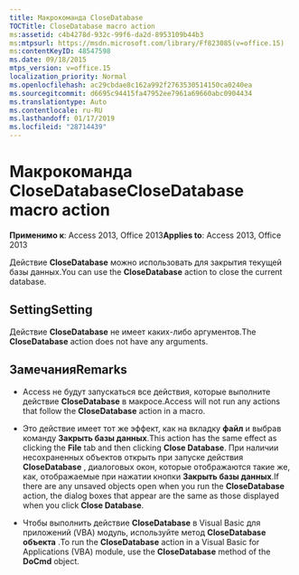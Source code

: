 ```yaml
---
title: Макрокоманда CloseDatabase
TOCTitle: CloseDatabase macro action
ms:assetid: c4b4278d-932c-99f6-da2d-8953109b44b3
ms:mtpsurl: https://msdn.microsoft.com/library/Ff823085(v=office.15)
ms:contentKeyID: 48547598
ms.date: 09/18/2015
mtps_version: v=office.15
localization_priority: Normal
ms.openlocfilehash: ac29cbdae8c162a992f2763530514150ca0240ea
ms.sourcegitcommit: d6695c94415fa47952ee7961a69660abc0904434
ms.translationtype: Auto
ms.contentlocale: ru-RU
ms.lasthandoff: 01/17/2019
ms.locfileid: "28714439"
---
```

# <a name="closedatabase-macro-action"></a><span data-ttu-id="a7133-102">Макрокоманда CloseDatabase</span><span class="sxs-lookup"><span data-stu-id="a7133-102">CloseDatabase macro action</span></span>


<span data-ttu-id="a7133-103">**Применимо к**: Access 2013, Office 2013</span><span class="sxs-lookup"><span data-stu-id="a7133-103">**Applies to**: Access 2013, Office 2013</span></span>

<span data-ttu-id="a7133-104">Действие **CloseDatabase** можно использовать для закрытия текущей базы данных.</span><span class="sxs-lookup"><span data-stu-id="a7133-104">You can use the **CloseDatabase** action to close the current database.</span></span>

## <a name="setting"></a><span data-ttu-id="a7133-105">Setting</span><span class="sxs-lookup"><span data-stu-id="a7133-105">Setting</span></span>

<span data-ttu-id="a7133-106">Действие **CloseDatabase** не имеет каких-либо аргументов.</span><span class="sxs-lookup"><span data-stu-id="a7133-106">The **CloseDatabase** action does not have any arguments.</span></span>

## <a name="remarks"></a><span data-ttu-id="a7133-107">Замечания</span><span class="sxs-lookup"><span data-stu-id="a7133-107">Remarks</span></span>

  - <span data-ttu-id="a7133-108">Access не будут запускаться все действия, которые выполните действие **CloseDatabase** в макросе.</span><span class="sxs-lookup"><span data-stu-id="a7133-108">Access will not run any actions that follow the **CloseDatabase** action in a macro.</span></span>

  - <span data-ttu-id="a7133-109">Это действие имеет тот же эффект, как на вкладку **файл** и выбрав команду **Закрыть базы данных**.</span><span class="sxs-lookup"><span data-stu-id="a7133-109">This action has the same effect as clicking the **File** tab and then clicking **Close Database**.</span></span> <span data-ttu-id="a7133-110">При наличии несохраненных объектов открыть при запуске действия **CloseDatabase** , диалоговых окон, которые отображаются такие же, как, отображаемые при нажатии кнопки **Закрыть базы данных**.</span><span class="sxs-lookup"><span data-stu-id="a7133-110">If there are any unsaved objects open when you run the **CloseDatabase** action, the dialog boxes that appear are the same as those displayed when you click **Close Database**.</span></span>

  - <span data-ttu-id="a7133-111">Чтобы выполнить действие **CloseDatabase** в Visual Basic для приложений (VBA) модуль, используйте метод **CloseDatabase** **объекта** .</span><span class="sxs-lookup"><span data-stu-id="a7133-111">To run the **CloseDatabase** action in a Visual Basic for Applications (VBA) module, use the **CloseDatabase** method of the **DoCmd** object.</span></span>

